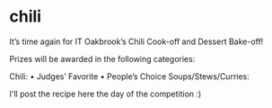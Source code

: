 # chili

It’s time again for IT Oakbrook’s Chili Cook-off and Dessert Bake-off!

Prizes will be awarded in the following categories:

   Chili:
•	Judges’ Favorite
•	People’s Choice	Soups/Stews/Curries:

I'll post the recipe here the day of the competition :)
